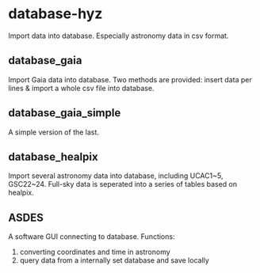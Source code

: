 # database-hyz
Import data into database. Especially astronomy data in csv format.

## database_gaia
Import Gaia data into database. Two methods are provided: insert data per lines & import a whole csv file into database.

## database_gaia_simple
A simple version of the last.

## database_healpix
Import several astronomy data into database, including UCAC1~5, GSC22~24.
Full-sky data is seperated into a series of tables based on healpix.

## ASDES
A software GUI connecting to database.
Functions:
1. converting coordinates and time in astronomy
2. query data from a internally set database and save locally
